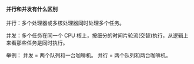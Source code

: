#### 并行和并发有什么区别

并行：多个处理器或多核处理器同时处理多个任务。

并发：多个任务在同一个 CPU 核上，按细分的时间片轮流(交替)执行，从逻辑上来看那些任务是同时执行。

举例：
并发 = 两个队列和一台咖啡机。
并行 = 两个队列和两台咖啡机。